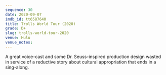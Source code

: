 ```yaml
---
sequence: 30
date: 2020-09-07
imdb_id: tt6587640
title: Trolls World Tour (2020)
grade: D+
slug: trolls-world-tour-2020
venue: Hulu
venue_notes:
---
```


A great voice-cast and some Dr. Seuss-inspired production design wasted in service of a reductive story about cultural appropriation that ends in a sing-along.
